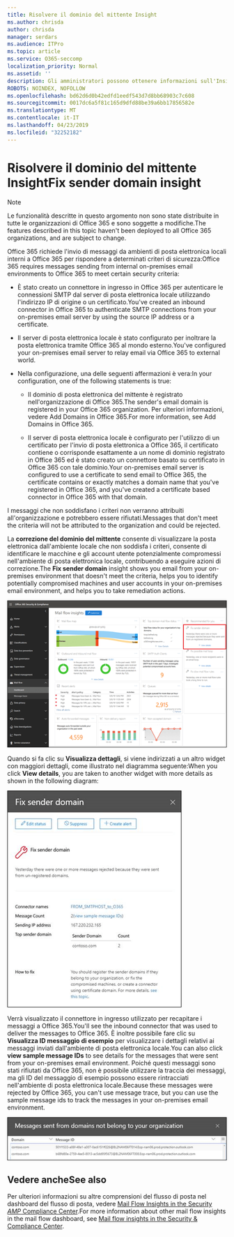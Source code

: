 ```yaml
---
title: Risolvere il dominio del mittente Insight
ms.author: chrisda
author: chrisda
manager: serdars
ms.audience: ITPro
ms.topic: article
ms.service: O365-seccomp
localization_priority: Normal
ms.assetid: ''
description: Gli amministratori possono ottenere informazioni sull'Insight del dominio del mittente Fix nel dashboard del flusso di posta nel centro sicurezza & Compliance.
ROBOTS: NOINDEX, NOFOLLOW
ms.openlocfilehash: bd62d6d0b42edfd1eedf543d7d8bb68903c7c608
ms.sourcegitcommit: 0017dc6a5f81c165d9dfd88be39a6bb17856582e
ms.translationtype: MT
ms.contentlocale: it-IT
ms.lasthandoff: 04/23/2019
ms.locfileid: "32252182"
---
```

# <a name="fix-sender-domain-insight"></a><span data-ttu-id="9de58-103">Risolvere il dominio del mittente Insight</span><span class="sxs-lookup"><span data-stu-id="9de58-103">Fix sender domain insight</span></span>

> [!NOTE]
> <span data-ttu-id="9de58-104">Le funzionalità descritte in questo argomento non sono state distribuite in tutte le organizzazioni di Office 365 e sono soggette a modifiche.</span><span class="sxs-lookup"><span data-stu-id="9de58-104">The features described in this topic haven't been deployed to all Office 365 organizations, and are subject to change.</span></span>

<span data-ttu-id="9de58-105">Office 365 richiede l'invio di messaggi da ambienti di posta elettronica locali interni a Office 365 per rispondere a determinati criteri di sicurezza:</span><span class="sxs-lookup"><span data-stu-id="9de58-105">Office 365 requires messages sending from internal on-premises email environments to Office 365 to meet certain security criteria:</span></span>

- <span data-ttu-id="9de58-106">È stato creato un connettore in ingresso in Office 365 per autenticare le connessioni SMTP dal server di posta elettronica locale utilizzando l'indirizzo IP di origine o un certificato.</span><span class="sxs-lookup"><span data-stu-id="9de58-106">You've created an inbound connector in Office 365 to authenticate SMTP connections from your on-premises email server by using the source IP address or a certificate.</span></span>

- <span data-ttu-id="9de58-107">Il server di posta elettronica locale è stato configurato per inoltrare la posta elettronica tramite Office 365 al mondo esterno.</span><span class="sxs-lookup"><span data-stu-id="9de58-107">You've configured your on-premises email server to relay email via Office 365 to external world.</span></span>

- <span data-ttu-id="9de58-108">Nella configurazione, una delle seguenti affermazioni è vera:</span><span class="sxs-lookup"><span data-stu-id="9de58-108">In your configuration, one of the following statements is true:</span></span>

  - <span data-ttu-id="9de58-109">Il dominio di posta elettronica del mittente è registrato nell'organizzazione di Office 365.</span><span class="sxs-lookup"><span data-stu-id="9de58-109">The sender's email domain is registered in your Office 365 organization.</span></span> <span data-ttu-id="9de58-110">Per ulteriori informazioni, vedere Add Domains in Office 365.</span><span class="sxs-lookup"><span data-stu-id="9de58-110">For more information, see Add Domains in Office 365.</span></span>

  - <span data-ttu-id="9de58-111">Il server di posta elettronica locale è configurato per l'utilizzo di un certificato per l'invio di posta elettronica a Office 365, il certificato contiene o corrisponde esattamente a un nome di dominio registrato in Office 365 ed è stato creato un connettore basato su certificato in Office 365 con tale dominio.</span><span class="sxs-lookup"><span data-stu-id="9de58-111">Your on-premises email server is configured to use a certificate to send email to Office 365, the certificate contains or exactly matches a domain name that you've registered in Office 365, and you've created a certificate based connector in Office 365 with that domain.</span></span> 

<span data-ttu-id="9de58-112">I messaggi che non soddisfano i criteri non verranno attribuiti all'organizzazione e potrebbero essere rifiutati.</span><span class="sxs-lookup"><span data-stu-id="9de58-112">Messages that don't meet the criteria will not be attributed to the organization and could be rejected.</span></span>

<span data-ttu-id="9de58-113">La **correzione del dominio del mittente** consente di visualizzare la posta elettronica dall'ambiente locale che non soddisfa i criteri, consente di identificare le macchine e gli account utente potenzialmente compromessi nell'ambiente di posta elettronica locale, contribuendo a eseguire azioni di correzione.</span><span class="sxs-lookup"><span data-stu-id="9de58-113">The **Fix sender domain** insight shows you email from your on-premises environment that doesn't meet the criteria, helps you to identify potentially compromised machines and user accounts in your on-premises email environment, and helps you to take remediation actions.</span></span>

![L'Insight del dominio del mittente Fix nel dashboard del flusso di posta nel centro sicurezza & Compliance](media/sender-domain-insight-selected.png)

<span data-ttu-id="9de58-115">Quando si fa clic su **Visualizza dettagli**, si viene indirizzati a un altro widget con maggiori dettagli, come illustrato nel diagramma seguente:</span><span class="sxs-lookup"><span data-stu-id="9de58-115">When you click **View details**, you are taken to another widget with more details as shown in the following diagram:</span></span>

![Il widget dettagli nell'Insight del dominio del mittente FIX](media/sender-domain-view-details.png)

<span data-ttu-id="9de58-117">Verrà visualizzato il connettore in ingresso utilizzato per recapitare i messaggi a Office 365.</span><span class="sxs-lookup"><span data-stu-id="9de58-117">You'll see the inbound connector that was used to deliver the messages to Office 365.</span></span> <span data-ttu-id="9de58-118">È inoltre possibile fare clic su **Visualizza ID messaggio di esempio** per visualizzare i dettagli relativi ai messaggi inviati dall'ambiente di posta elettronica locale.</span><span class="sxs-lookup"><span data-stu-id="9de58-118">You can also click **view sample message IDs** to see details for the messages that were sent from your on-premises email environment.</span></span> <span data-ttu-id="9de58-119">Poiché questi messaggi sono stati rifiutati da Office 365, non è possibile utilizzare la traccia dei messaggi, ma gli ID del messaggio di esempio possono essere rintracciati nell'ambiente di posta elettronica locale.</span><span class="sxs-lookup"><span data-stu-id="9de58-119">Because these messages were rejected by Office 365, you can't use message trace, but you can use the sample message ids to track the messages in your on-premises email environment.</span></span>

![Visualizzare gli ID dei messaggi di esempio nell'Insight del dominio del mittente FIX](media/sender-domain-view-sample-message-ids.png)

## <a name="see-also"></a><span data-ttu-id="9de58-121">Vedere anche</span><span class="sxs-lookup"><span data-stu-id="9de58-121">See also</span></span>

<span data-ttu-id="9de58-122">Per ulteriori informazioni su altre comprensioni del flusso di posta nel dashboard del flusso di posta, vedere [Mail Flow Insights in the Security _AMP_ Compliance Center](mail-flow-insights-v2.md).</span><span class="sxs-lookup"><span data-stu-id="9de58-122">For more information about other mail flow insights in the mail flow dashboard, see [Mail flow insights in the Security & Compliance Center](mail-flow-insights-v2.md).</span></span>
